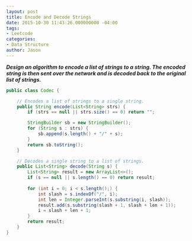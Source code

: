 ```yaml
---
layout: post
title: Encode and Decode Strings
date: 2015-10-30 11:43:26.000000000 -04:00
tags:
- Leetcode
categories:
- Data Structure
author: Jason
---
```

<p><strong><em>Design an algorithm to encode a list of strings to a string. The encoded string is then sent over the network and is decoded back to the original list of strings.</em></strong></p>


``` java
public class Codec {

    // Encodes a list of strings to a single string.
    public String encode(List<String> strs) {
        if (strs == null || strs.size() == 0) return "";

        StringBuilder sb = new StringBuilder();
        for (String s : strs) {
            sb.append(s.length() + "/" + s);
        }
        return sb.toString();
    }

    // Decodes a single string to a list of strings.
    public List<String> decode(String s) {
        List<String> result = new ArrayList<>();
        if (s == null || s.length() == 0) return result;
        
        for (int i = 0; i < s.length();) {
            int slash = s.indexOf("/", i);
            int len = Integer.parseInt(s.substring(i, slash));
            result.add(s.substring(slash + 1, slash + len + 1));
            i = slash + len + 1;
        }
        return result;
    }
}
```
